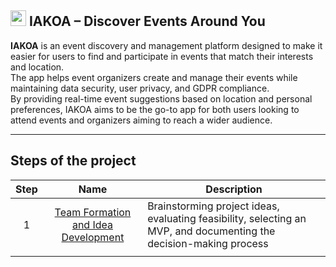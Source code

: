 
## <img src="https://i.ibb.co/prz5FVC4/logo-iakoa.png" height='25'/> IAKOA – Discover Events Around You

**IAKOA** is an event discovery and management platform designed to make it easier for users to find and participate in events that match their interests and location.
<br>The app helps event organizers create and manage their events while maintaining data security, user privacy, and GDPR compliance.<br>
By providing real-time event suggestions based on location and personal preferences, IAKOA aims to be the go-to app for both users looking to attend events and organizers aiming to reach a wider audience.

---

## Steps of the project


| Step |                                                                 Name                                                                  | Description                                                                                                         |
| :--: | :-----------------------------------------------------------------------------------------------------------------------------------: | ------------------------------------------------------------------------------------------------------------------- |
|  1   | [Team Formation and Idea Development](https://github.com/vlldnt/iakoa/blob/main/doc/0-Team%20Formation%20and%20Idea%20Development.md) | Brainstorming project ideas, evaluating feasibility, selecting an MVP, and documenting the decision-making process |
|      |                                                                                                                                       |                                                                                                                     |
